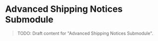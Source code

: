 # Advanced Shipping Notices Submodule

> TODO: Draft content for "Advanced Shipping Notices Submodule".
